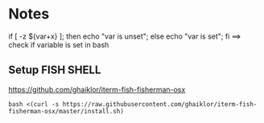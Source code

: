 # Notes
if [ -z ${var+x} ]; then echo "var is unset"; else echo "var is set"; fi ==> check if variable is set in bash

## Setup FISH SHELL

https://github.com/ghaiklor/iterm-fish-fisherman-osx


```
bash <(curl -s https://raw.githubusercontent.com/ghaiklor/iterm-fish-fisherman-osx/master/install.sh)
```

